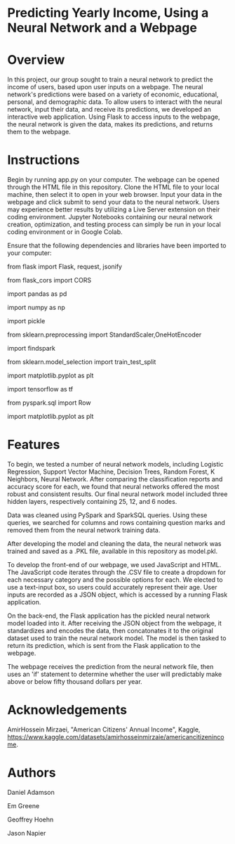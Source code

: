 # Predicting Yearly Income, Using a Neural Network and a Webpage

# Overview

In this project, our group sought to train a neural network to predict the income of users, based upon user inputs on a webpage. 
The neural network's predictions were based on a variety of economic, educational, personal, and demographic data. 
To allow users to interact with the neural network, input their data, and receive its predictions, we developed an interactive web application. 
Using Flask to access inputs to the webpage, the neural network is given the data, makes its predictions, and returns them to the webpage.

# Instructions
Begin by running app.py on your computer. 
The webpage can be opened through the HTML file in this repository. 
Clone the HTML file to your local machine, then select it to open in your web browser. 
Input your data in the webpage and click submit to send your data to the neural network. 
Users may experience better results by utilizing a Live Server extension on their coding environment. 
Jupyter Notebooks containing our neural network creation, optimization, and testing process can simply be run in your local coding environment or in Google Colab.

Ensure that the following dependencies and libraries have been imported to your computer:


  from flask import Flask, request, jsonify
  
  from flask_cors import CORS
  
  import pandas as pd
  
  import numpy as np
  
  import pickle
  
  from sklearn.preprocessing import StandardScaler,OneHotEncoder
  
  import findspark
  
  from sklearn.model_selection import train_test_split
  
  import matplotlib.pyplot as plt
  
  import tensorflow as tf
  
  from pyspark.sql import Row
  
  import matplotlib.pyplot as plt


# Features

To begin, we tested a number of neural network models, including Logistic Regression, Support Vector Machine, Decision Trees, Random Forest, K Neighbors, Neural Network. After comparing the classification reports and accuracy score for each, we found that neural networks offered the most robust and consistent results. Our final neural network model included three hidden layers, respectively containing 25, 12, and 6 nodes.

Data was cleaned using PySpark and SparkSQL queries. Using these queries, we searched for columns and rows containing question marks and removed them from the neural network training data.

After developing the model and cleaning the data, the neural network was trained and saved as a .PKL file, available in this repository as model.pkl.

To develop the front-end of our webpage, we used JavaScript and HTML. The JavaScript code iterates through the .CSV file to create a dropdown for each necessary category and the possible options for each. We elected to use a text-input box, so users could accurately represent their age. User inputs are recorded as a JSON object, which is accessed by a running Flask application. 

On the back-end, the Flask application has the pickled neural network model loaded into it. After receiving the JSON object from the webpage, it standardizes and encodes the data, then concatonates it to the original dataset used to train the neural network model. The model is then tasked to return its prediction, which is sent from the Flask application to the webpage. 

The webpage receives the prediction from the neural network file, then uses an 'if' statement to determine whether the user will predictably make above or below fifty thousand dollars per year.

# Acknowledgements

AmirHossein Mirzaei, "American Citizens' Annual Income", Kaggle, https://www.kaggle.com/datasets/amirhosseinmirzaie/americancitizenincome.

# Authors

Daniel Adamson

Em Greene

Geoffrey Hoehn

Jason Napier
